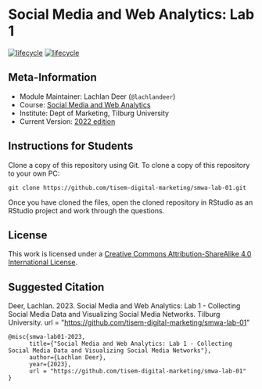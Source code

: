 # Social Media and Web Analytics: Lab 1

[![lifecycle](https://img.shields.io/badge/lifecycle-maturing-blue.svg)](https://www.tidyverse.org/lifecycle/#maturing)
[![lifecycle](https://img.shields.io/badge/version-2022-red.svg)]()

## Meta-Information

* Module Maintainer: Lachlan Deer (`@lachlandeer`)
* Course: [Social Media and Web Analytics](https://tisem-digital-marketing.github.io/2023-smwa)
* Institute: Dept of Marketing, Tilburg University
* Current Version: [2022 edition](https://tisem-digital-marketing.github.io/2023-smwa)

## Instructions for Students

Clone a copy of this repository using Git.
To clone a copy of this repository to your own PC:

```{bash, eval = FALSE}
git clone https://github.com/tisem-digital-marketing/smwa-lab-01.git
```

Once you have cloned the files, open the cloned repository in RStudio as an RStudio project and work through the questions.

## License

This work is licensed under a [Creative Commons Attribution-ShareAlike 4.0 International License](http://creativecommons.org/licenses/by-sa/4.0/).

## Suggested Citation

Deer, Lachlan. 2023. Social Media and Web Analytics: Lab 1 - Collecting Social Media Data and Visualizing Social Media Networks. Tilburg University. url = "https://github.com/tisem-digital-marketing/smwa-lab-01"

```{r, engine='out', eval = FALSE}
@misc{smwa-lab01-2023,
      title={"Social Media and Web Analytics: Lab 1 - Collecting Social Media Data and Visualizing Social Media Networks"},
      author={Lachlan Deer},
      year={2023},
      url = "https://github.com/tisem-digital-marketing/smwa-lab-01"
}
```
